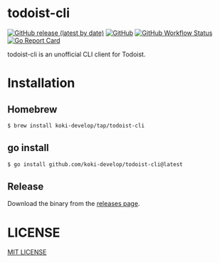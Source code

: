# todoist-cli

[![GitHub release (latest by date)](https://img.shields.io/github/v/release/koki-develop/todoist-cli)](https://github.com/koki-develop/todoist-cli/releases/latest)
[![GitHub](https://img.shields.io/github/license/koki-develop/todoist-cli)](./LICENSE)
[![GitHub Workflow Status](https://img.shields.io/github/actions/workflow/status/koki-develop/todoist-cli/build.yml?logo=github)](https://github.com/koki-develop/todoist-cli/actions/workflows/build.yml)
[![Go Report Card](https://goreportcard.com/badge/github.com/koki-develop/todoist-cli)](https://goreportcard.com/report/github.com/koki-develop/todoist-cli)

todoist-cli is an unofficial CLI client for Todoist.

# Installation

## Homebrew

```sh
$ brew install koki-develop/tap/todoist-cli
```

## go install

```sh
$ go install github.com/koki-develop/todoist-cli@latest
```

## Release

Download the binary from the [releases page](https://github.com/koki-develop/todoist-cli/releases/latest).


# LICENSE

[MIT LICENSE](./LICENSE)
